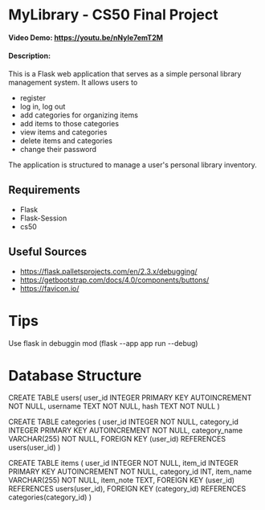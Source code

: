 # MyLibrary - CS50 Final Project
#### Video Demo:  <https://youtu.be/nNyIe7emT2M>
#### Description:
This is a Flask web application that serves as a simple personal library management system. 
It allows users to 
* register
* log in, log out
* add categories for organizing items
* add items to those categories 
* view items and categories 
* delete items and categories 
* change their password

The application is structured to manage a user's personal library inventory.

## Requirements 
* Flask
* Flask-Session
* cs50

## Useful Sources
* https://flask.palletsprojects.com/en/2.3.x/debugging/
* https://getbootstrap.com/docs/4.0/components/buttons/
* https://favicon.io/

# Tips
Use flask in debuggin mod (flask --app app run --debug)


# Database Structure
CREATE TABLE users(
    user_id INTEGER PRIMARY KEY AUTOINCREMENT NOT NULL,
    username TEXT NOT NULL,
    hash TEXT NOT NULL
)

CREATE TABLE categories (
user_id INTEGER NOT NULL,
    category_id INTEGER PRIMARY KEY AUTOINCREMENT NOT NULL,
    category_name VARCHAR(255) NOT NULL,
FOREIGN KEY (user_id) REFERENCES users(user_id)
)

CREATE TABLE items (
user_id INTEGER NOT NULL,
    item_id INTEGER PRIMARY KEY AUTOINCREMENT NOT NULL,
    category_id INT,
    item_name VARCHAR(255) NOT NULL,
    item_note TEXT,
FOREIGN KEY (user_id) REFERENCES users(user_id),
    FOREIGN KEY (category_id) REFERENCES categories(category_id)
 )
